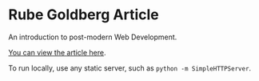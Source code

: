 # Rube Goldberg Article

An introduction to post-modern Web Development.

[You can view the article here](https://samsunginter.net/rube-goldberg-article/).

To run locally, use any static server, such as `python -m SimpleHTTPServer`.
